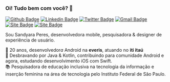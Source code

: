 ### Oi! Tudo bem com você? 👋

[![Github Badge](https://img.shields.io/badge/-Github-000?style=flat-square&logo=Github&logoColor=white&link=https://github.com/SandyaraPeres)](https://github.com/SandyaraPeres)
[![Linkedin Badge](https://img.shields.io/badge/-LinkedIn-blue?style=flat-square&logo=Linkedin&logoColor=white&link=https://www.linkedin.com/in/sandyara-peres-876313119/)](https://www.linkedin.com/in/sandyara-peres-876313119/)
[![Twitter Badge](https://img.shields.io/badge/-Twitter-1ca0f1?style=flat-square&labelColor=1ca0f1&logo=twitter&logoColor=white&link=https://twitter.com/lgdbittencourt)](https://twitter.com/SandyaraPeres)
[![Gmail Badge](https://img.shields.io/badge/-sandyara.peres@gmail.com-c14438?style=flat-square&logo=Gmail&logoColor=white&link=mailto:sandyara.peres@gmail.com)](mailto:sandyara.peres@gmail.com)
[![Site Badge](https://img.shields.io/badge/%20-site%20pessoal-blueviolet)](https://sandyaraperes.com.br/)
[![Site Badge](https://img.shields.io/badge/%20-curr%C3%ADculo%20lattes-lightgrey)](http://lattes.cnpq.br/6378055720340301)

  
Sou Sandyara Peres, desenvolvedora mobile, pesquisadora & designer de experiência de usuário.  
  
:woman: 20 anos, desenvolvedor*a* Android na **everis**, atuando no **iti itaú**  
:sparkling_heart: Desbravando por Java & Kotlin, contribuindo para comunidade Android e agora, estudando desenvolvimento iOS com Swift.  
:books: Pesquisadora de educação inclusiva na tecnologia da informação e inserção feminina na área de tecnologia pelo Instituto Federal de São Paulo.
